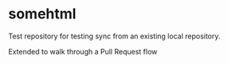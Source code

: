 # somehtml
Test repository for testing sync from an existing local repository.

Extended to walk through a Pull Request flow
